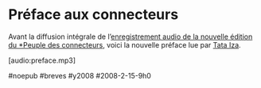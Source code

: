 # Préface aux connecteurs

Avant la diffusion intégrale de l’[enregistrement audio de la nouvelle édition du *Peuple des connecteurs](../../page/le-peuple-des-connecteurs-v2-audio), voici la nouvelle préface lue par [Tata Iza](http://tataiza.viabloga.com/).

[audio:preface.mp3]

#noepub #breves #y2008 #2008-2-15-9h0
